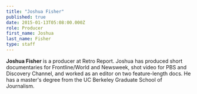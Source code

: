 ```yaml
---
title: "Joshua Fisher"
published: true
date: 2015-01-13T05:08:00.000Z
role: Producer
first_name: Joshua
last_name: Fisher
type: staff
---
```


**Joshua Fisher** is a producer at Retro Report. Joshua has produced short documentaries for Frontline/World and Newsweek, shot video for PBS and Discovery Channel, and worked as an editor on two feature-length docs. He has a master's degree from the UC Berkeley Graduate School of Journalism.

